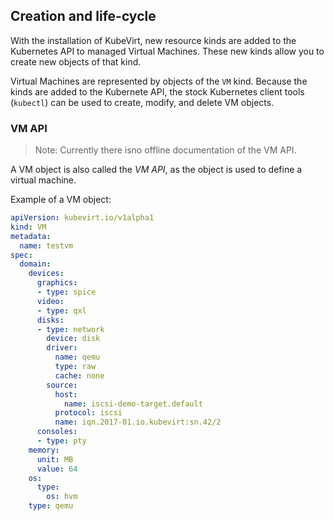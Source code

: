 ## Creation and life-cycle

With the installation of KubeVirt, new resource kinds are added to the Kubernetes API to managed Virtual Machines. These new kinds allow you to create new objects of that kind.

Virtual Machines are represented by objects of the `VM` kind. Because the kinds are added to the Kubernete API, the stock Kubernetes client tools \(`kubectl`\) can be used to create, modify, and delete VM objects.

### VM API

> Note: Currently there isno offline documentation of the VM API.

A VM object is also called the _VM API_, as the object is used to define a virtual machine.

Example of a VM object:

```yaml
apiVersion: kubevirt.io/v1alpha1
kind: VM
metadata:
  name: testvm
spec:
  domain:
    devices:
      graphics:
      - type: spice
      video:
      - type: qxl
      disks:
      - type: network
        device: disk
        driver:
          name: qemu
          type: raw
          cache: none
        source:
          host:
            name: iscsi-demo-target.default
          protocol: iscsi
          name: iqn.2017-01.io.kubevirt:sn.42/2
      consoles:
      - type: pty
    memory:
      unit: MB
      value: 64
    os:
      type:
        os: hvm
    type: qemu
```



